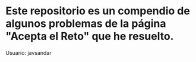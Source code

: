 # Este repositorio es un compendio de algunos problemas de la página "Acepta el Reto" que he resuelto.
Usuario: javsandar

